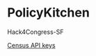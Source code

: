 # PolicyKitchen
Hack4Congress-SF

<a href="http://proximityone.com/s&o/guide/tableitems_acs2010.html">Census API keys</a>
